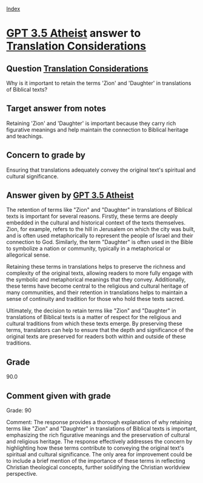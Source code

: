 
[Index](../../index.md)
# [GPT 3.5 Atheist](../../answering_models/GPT_3.5_Atheist.md) answer to [Translation Considerations](../../questions/Translation_Considerations.md)

## Question [Translation Considerations](../../questions/Translation_Considerations.md)
Why is it important to retain the terms 'Zion' and 'Daughter' in translations of Biblical texts?

## Target answer from notes
Retaining 'Zion' and 'Daughter' is important because they carry rich figurative meanings and help maintain the connection to Biblical heritage and teachings.

## Concern to grade by
Ensuring that translations adequately convey the original text's spiritual and cultural significance.

## Answer given by [GPT 3.5 Atheist](../../answering_models/GPT_3.5_Atheist.md)
The retention of terms like "Zion" and "Daughter" in translations of Biblical texts is important for several reasons. Firstly, these terms are deeply embedded in the cultural and historical context of the texts themselves. Zion, for example, refers to the hill in Jerusalem on which the city was built, and is often used metaphorically to represent the people of Israel and their connection to God. Similarly, the term "Daughter" is often used in the Bible to symbolize a nation or community, typically in a metaphorical or allegorical sense.

Retaining these terms in translations helps to preserve the richness and complexity of the original texts, allowing readers to more fully engage with the symbolic and metaphorical meanings that they convey. Additionally, these terms have become central to the religious and cultural heritage of many communities, and their retention in translations helps to maintain a sense of continuity and tradition for those who hold these texts sacred.

Ultimately, the decision to retain terms like "Zion" and "Daughter" in translations of Biblical texts is a matter of respect for the religious and cultural traditions from which these texts emerge. By preserving these terms, translators can help to ensure that the depth and significance of the original texts are preserved for readers both within and outside of these traditions.

## Grade
90.0

## Comment given with grade
Grade: 90

Comment: The response provides a thorough explanation of why retaining terms like "Zion" and "Daughter" in translations of Biblical texts is important, emphasizing the rich figurative meanings and the preservation of cultural and religious heritage. The response effectively addresses the concern by highlighting how these terms contribute to conveying the original text's spiritual and cultural significance. The only area for improvement could be to include a brief mention of the importance of these terms in reflecting Christian theological concepts, further solidifying the Christian worldview perspective.
